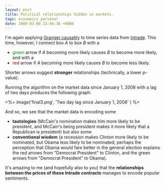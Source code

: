 ```yaml
---
layout: post
title: Political relationships hidden in markets.
tags: economics personal
date: 2008-03-08 23:44:38 +0000
---
```


I'm again applying <a href="http://en.wikipedia.org/wiki/Granger_causality">Granger causality</a>  to time series data from <a href="http://intrade.com/">Intrade</a>.  This time, however, I connect box <i>A</i> to box <i>B</i> with a
<ul>
<li><font color="#009900">green</font> arrow if <i>A</i> becoming more likely causes <i>B</i> to become more likely, and with a</li>
<li><font color="#990000">red</font> arrow if <i>A</i> becoming more likely causes <i>B</i> to become less likely.</li>
</ul>
Shorter arrows suggest <b>stronger</b> relationships (technically, a lower <i>p</i>-value).

Running the algorithm on the market data since January 1, 2008 with a lag of two days produces the following graph:

<%= image('final3.png', 'Two day lag since January 1, 2008' ) %>

And so, we see that the market data is encoding some
<ul>
<li><b>tautologies</b> (McCain's nomination makes him more likely to be president, and McCain's being president makes it more likely that a Republican is president) but also some</li>
<li><b>conventional wisdom</b> (a recession makes Clinton more likely to be nominated, but Obama less likely to be nominated; perhaps the perception that Obama would fare better in the general election explains the red arrows from "Democrat President" to Clinton, and the green arrows from "Democrat President" to Obama).</li>
</ul>
It's amazing to me (and hopefully also to you) that the <b>relationships between the prices of these Intrade contracts</b> manages to encode popular sentiments.


